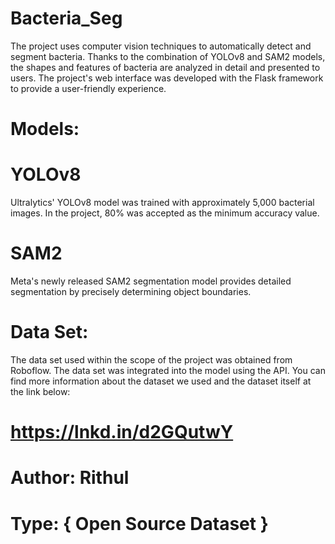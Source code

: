 # Bacteria_Seg
The project uses computer vision techniques to automatically detect and segment bacteria. Thanks to the combination of YOLOv8 and SAM2 models, the shapes and features of bacteria are analyzed in detail and presented to users. The project's web interface was developed with the Flask framework to provide a user-friendly experience.

# Models:
# YOLOv8
Ultralytics' YOLOv8 model was trained with approximately 5,000 bacterial images. In the project, 80% was accepted as the minimum accuracy value.
# SAM2
Meta's newly released SAM2 segmentation model provides detailed segmentation by precisely determining object boundaries.

# Data Set:
The data set used within the scope of the project was obtained from Roboflow. The data set was integrated into the model using the API. You can find more information about the dataset we used and the dataset itself at the link below:

# https://lnkd.in/d2GQutwY
# Author: Rithul
# Type: { Open Source Dataset }
